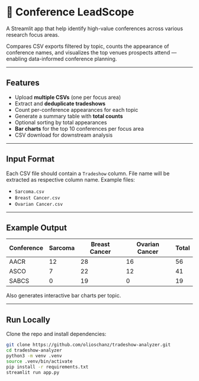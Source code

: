 # 📡 Conference LeadScope

A Streamlit app that help identify high-value conferences across various research focus areas.

Compares CSV exports filtered by topic, counts the appearance of conference names, and visualizes the top venues prospects attend — enabling data-informed conference planning.

---

## Features

- Upload **multiple CSVs** (one per focus area)
- Extract and **deduplicate tradeshows**
- Count per-conference appearances for each topic
- Generate a summary table with **total counts**
- Optional sorting by total appearances
- **Bar charts** for the top 10 conferences per focus area
- CSV download for downstream analysis

---

## Input Format

Each CSV file should contain a `Tradeshow` column. File name will be extracted as respective column name.
Example files:

- `Sarcoma.csv`
- `Breast Cancer.csv`
- `Ovarian Cancer.csv`

---

## Example Output

| Conference      | Sarcoma | Breast Cancer | Ovarian Cancer | Total |
|----------------|---------|----------------|----------------|--------|
| AACR           | 12      | 28             | 16             | 56     |
| ASCO           | 7       | 22             | 12             | 41     |
| SABCS          | 0       | 19             | 0              | 19     |

Also generates interactive bar charts per topic.

---

## Run Locally

Clone the repo and install dependencies:

```bash
git clone https://github.com/olioschanz/tradeshow-analyzer.git
cd tradeshow-analyzer
python3 -m venv .venv
source .venv/bin/activate
pip install -r requirements.txt
streamlit run app.py
